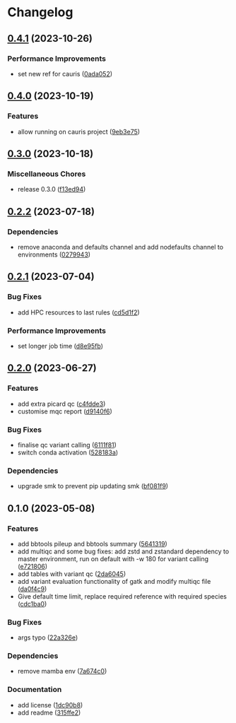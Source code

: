 # Changelog

## [0.4.1](https://github.com/RIVM-bioinformatics/apollo-mapping/compare/v0.4.0...v0.4.1) (2023-10-26)


### Performance Improvements

* set new ref for cauris ([0ada052](https://github.com/RIVM-bioinformatics/apollo-mapping/commit/0ada05238e220b9ae5ecf7d4eed31c86e83daf22))

## [0.4.0](https://github.com/RIVM-bioinformatics/apollo-mapping/compare/v0.3.0...v0.4.0) (2023-10-19)


### Features

* allow running on cauris project ([9eb3e75](https://github.com/RIVM-bioinformatics/apollo-mapping/commit/9eb3e7549bf974a923ac2a55219bf89c66f575c6))

## [0.3.0](https://github.com/RIVM-bioinformatics/apollo-mapping/compare/v0.2.2...v0.3.0) (2023-10-18)


### Miscellaneous Chores

* release 0.3.0 ([f13ed94](https://github.com/RIVM-bioinformatics/apollo-mapping/commit/f13ed946a673e6000f8b1a4c17b6c106395d0b9f))

## [0.2.2](https://github.com/RIVM-bioinformatics/apollo-mapping/compare/v0.2.1...v0.2.2) (2023-07-18)


### Dependencies

* remove anaconda and defaults channel and add nodefaults channel to environments ([0279943](https://github.com/RIVM-bioinformatics/apollo-mapping/commit/0279943ca9631b9020cb4479840e1036cd58d835))

## [0.2.1](https://github.com/RIVM-bioinformatics/apollo-mapping/compare/v0.2.0...v0.2.1) (2023-07-04)


### Bug Fixes

* add HPC resources to last rules ([cd5d1f2](https://github.com/RIVM-bioinformatics/apollo-mapping/commit/cd5d1f2b950d0507ec128d24e8148696024103dc))


### Performance Improvements

* set longer job time ([d8e95fb](https://github.com/RIVM-bioinformatics/apollo-mapping/commit/d8e95fbce8f0919bf6afd4f12b9a881407b317c9))

## [0.2.0](https://github.com/RIVM-bioinformatics/apollo-mapping/compare/v0.1.0...v0.2.0) (2023-06-27)


### Features

* add extra picard qc ([c4fdde3](https://github.com/RIVM-bioinformatics/apollo-mapping/commit/c4fdde38f853e8fb444561959582674e0fb55535))
* customise mqc report ([d9140f6](https://github.com/RIVM-bioinformatics/apollo-mapping/commit/d9140f6c35fad93c6cc9bbbc31224dcf7b5052f1))


### Bug Fixes

* finalise qc variant calling ([6111f81](https://github.com/RIVM-bioinformatics/apollo-mapping/commit/6111f81ce1f530dac6373e07f552096120fd4c7c))
* switch conda activation ([528183a](https://github.com/RIVM-bioinformatics/apollo-mapping/commit/528183a7bac9c09460aa571dc70faf66d357b536))


### Dependencies

* upgrade smk to prevent pip updating smk ([bf081f9](https://github.com/RIVM-bioinformatics/apollo-mapping/commit/bf081f9dde2d4ddbcf6313f957d31533a90f67b8))

## 0.1.0 (2023-05-08)


### Features

* add bbtools pileup and bbtools summary ([5641319](https://github.com/RIVM-bioinformatics/apollo-mapping/commit/564131956c540281faa639239bd7a9c743a9676a))
* add multiqc and some bug fixes: add zstd and zstandard dependency to master environment, run on default with -w 180 for variant calling ([e721806](https://github.com/RIVM-bioinformatics/apollo-mapping/commit/e721806cbcff6d16e69a4688fe144f0060165c19))
* add tables with variant qc ([2da6045](https://github.com/RIVM-bioinformatics/apollo-mapping/commit/2da6045ac3839a904b6927502383d346182b848f))
* add variant evaluation functionality of gatk and modify multiqc file ([da0f4c9](https://github.com/RIVM-bioinformatics/apollo-mapping/commit/da0f4c92651d4070c4282f03baf608a010c22b8d))
* Give default time limit, replace required reference with required species ([cdc1ba0](https://github.com/RIVM-bioinformatics/apollo-mapping/commit/cdc1ba02a4fb1ba12937e0742c00b2be6a9bba44))


### Bug Fixes

* args typo ([22a326e](https://github.com/RIVM-bioinformatics/apollo-mapping/commit/22a326e6efc87fb4fbdd3c5917ffd0898f9c090b))


### Dependencies

* remove mamba env ([7a674c0](https://github.com/RIVM-bioinformatics/apollo-mapping/commit/7a674c0a89120588e54b394a5242816fb70f608b))


### Documentation

* add license ([1dc90b8](https://github.com/RIVM-bioinformatics/apollo-mapping/commit/1dc90b8d688fd26862a3fb417f00e824fa71de8a))
* add readme ([315ffe2](https://github.com/RIVM-bioinformatics/apollo-mapping/commit/315ffe2d92028784722be9af9b39d4b64b71cdf5))
